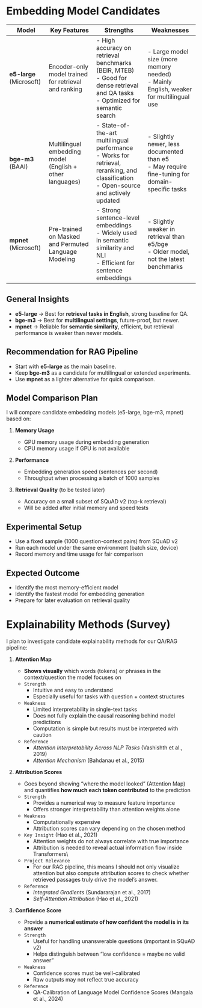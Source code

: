 # Embedding Model Candidates

| Model                    | Key Features                                             | Strengths                                                                                                                                 | Weaknesses                                                                                       |
| ------------------------ | -------------------------------------------------------- | ----------------------------------------------------------------------------------------------------------------------------------------- | ------------------------------------------------------------------------------------------------ |
| **e5-large** (Microsoft) | Encoder-only model trained for retrieval and ranking     | - High accuracy on retrieval benchmarks (BEIR, MTEB)<br>- Good for dense retrieval and QA tasks<br>- Optimized for semantic search        | - Large model size (more memory needed)<br>- Mainly English, weaker for multilingual use         |
| **bge-m3** (BAAI)        | Multilingual embedding model (English + other languages) | - State-of-the-art multilingual performance<br>- Works for retrieval, reranking, and classification<br>- Open-source and actively updated | - Slightly newer, less documented than e5<br>- May require fine-tuning for domain-specific tasks |
| **mpnet** (Microsoft)    | Pre-trained on Masked and Permuted Language Modeling     | - Strong sentence-level embeddings<br>- Widely used in semantic similarity and NLI<br>- Efficient for sentence embeddings                 | - Slightly weaker in retrieval than e5/bge<br>- Older model, not the latest benchmarks           |

## General Insights

- **e5-large** → Best for **retrieval tasks in English**, strong baseline for QA.
- **bge-m3** → Best for **multilingual settings**, future-proof, but newer.
- **mpnet** → Reliable for **semantic similarity**, efficient, but retrieval performance is weaker than newer models.

## Recommendation for RAG Pipeline

- Start with **e5-large** as the main baseline.
- Keep **bge-m3** as a candidate for multilingual or extended experiments.
- Use **mpnet** as a lighter alternative for quick comparison.

## Model Comparison Plan

I will compare candidate embedding models (e5-large, bge-m3, mpnet) based on:

1. **Memory Usage**

   - GPU memory usage during embedding generation
   - CPU memory usage if GPU is not available

2. **Performance**

   - Embedding generation speed (sentences per second)
   - Throughput when processing a batch of 1000 samples

3. **Retrieval Quality** (to be tested later)
   - Accuracy on a small subset of SQuAD v2 (top-k retrieval)
   - Will be added after initial memory and speed tests

## Experimental Setup

- Use a fixed sample (1000 question-context pairs) from SQuAD v2
- Run each model under the same environment (batch size, device)
- Record memory and time usage for fair comparison

## Expected Outcome

- Identify the most memory-efficient model
- Identify the fastest model for embedding generation
- Prepare for later evaluation on retrieval quality


# Explainability Methods (Survey)

I plan to investigate candidate explainability methods for our QA/RAG pipeline:

1. **Attention Map**
   - **Shows visually** which words (tokens) or phrases in the context/question the model focuses on  
   - `Strength`
      - Intuitive and easy to understand
      - Especially useful for tasks with question + context structures  
   - `Weakness`
      - Limited interpretability in single-text tasks
      - Does not fully explain the causal reasoning behind model predictions
      - Computation is simple but results must be interpreted with caution  
   - `Reference`
      - *Attention Interpretability Across NLP Tasks* (Vashishth et al., 2019)
      - *Attention Mechanism* (Bahdanau et al., 2015)  

2. **Attribution Scores**
   - Goes beyond showing “where the model looked” (Attention Map) and quantifies **how much each token contributed** to the prediction
   - `Strength`
      - Provides a numerical way to measure feature importance
      - Offers stronger interpretability than attention weights alone  
   - `Weakness`
      - Computationally expensive
      - Attribution scores can vary depending on the chosen method
   - `Key Insight` (Hao et al., 2021)
      - Attention weights do not always correlate with true importance
      - Attribution is needed to reveal actual information flow inside Transformers\
   - `Project Relevance`
      - For our RAG pipeline, this means I should not only visualize attention but also compute attribution scores to check whether retrieved passages truly drive the model’s answer.
   - `Reference` 
      - *Integrated Gradients* (Sundararajan et al., 2017)
      - *Self-Attention Attribution* (Hao et al., 2021)  

3. **Confidence Score**
   - Provide a **numerical estimate of how confident the model is in its answer**
   - `Strength`
      - Useful for handling unanswerable questions (important in SQuAD v2)
      - Helps distinguish between “low confidence = maybe no valid answer”
   - `Weakness`
      - Confidence scores must be well-calibrated
      - Raw outputs may not reflect true accuracy
   - `Reference`
      - QA-Calibration of Language Model Confidence Scores (Mangala et al., 2024)
